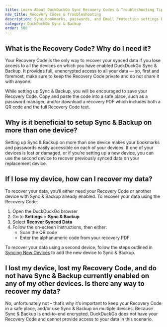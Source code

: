 ```yaml
---
title: Learn About DuckDuckGo Sync Recovery Codes & Troubleshooting Tips
nav_title: Recovery Codes & Troubleshooting
description: Sync bookmarks, passwords, and Email Protection settings between DuckDuckGo browsers on phones, tablets, and computers, privately and securely.
category: DuckDuckGo Sync & Backup
order: 500
---
```


## What is the Recovery Code? Why do I need it?

Your Recovery Code is the only way to recover your synced data if you lose access to all the devices on which you have enabled DuckDuckGo Sync & Backup. It provides full, unencrypted access to all your data — so, first and foremost, make sure to keep the Recovery Code private and do not share it with anyone.

While setting up Sync & Backup, you will be encouraged to save your Recovery Code. Copy and paste the code into a safe place, such as a password manager, and/or download a recovery PDF which includes both a QR code and the full Recovery Code text.

## Why is it beneficial to setup Sync & Backup on more than one device?

Setting up Sync & Backup on more than one device makes your bookmarks and passwords easily accessible on each of your devices. If one of your devices is lost or damaged, or if you’re setting up a new device, you can use the second device to recover previously synced data on your replacement device.

## If I lose my device, how can I recover my data?

To recover your data, you’ll either need your Recovery Code or another device with Sync & Backup already enabled. To recover your data using the Recovery Code:

1. Open the DuckDuckGo browser
1. Go to **Settings** > **Sync & Backup**
1. Select **Recover Synced Data**
1. Follow the on-screen instructions, then either:
    - Scan the QR code
    - Enter the alphanumeric code from your recovery PDF

To recover your data using a second device, follow the steps outlined in [Syncing New Devices]({{site.baseurl}}/sync-and-backup/syncing-new-devices) to add the new device to Sync & Backup.

## I lost my device, lost my Recovery Code, and do not have Sync & Backup currently enabled on any of my other devices. Is there any way to recover my data?

No, unfortunately not – that’s why it’s important to keep your Recovery Code in a safe place, and/or use Sync & Backup on multiple devices. Because Sync & Backup is end-to-end encrypted, DuckDuckGo does not have your Recovery Code and cannot provide access to your data in this scenario.
